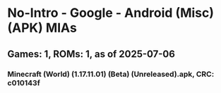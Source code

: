 # No-Intro - Google - Android (Misc) (APK) MIAs
## Games: 1, ROMs: 1, as of 2025-07-06

### Minecraft (World) (1.17.11.01) (Beta) (Unreleased).apk, CRC: c010143f
